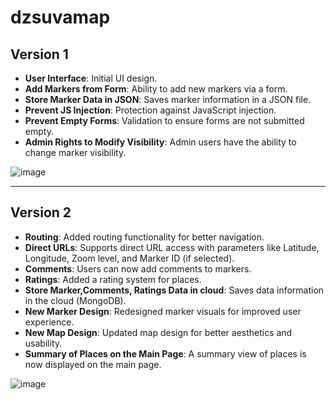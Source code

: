# dzsuvamap

## Version 1
- **User Interface**: Initial UI design.
- **Add Markers from Form**: Ability to add new markers via a form.
- **Store Marker Data in JSON**: Saves marker information in a JSON file.
- **Prevent JS Injection**: Protection against JavaScript injection.
- **Prevent Empty Forms**: Validation to ensure forms are not submitted empty.
- **Admin Rights to Modify Visibility**: Admin users have the ability to change marker visibility.

![image](https://github.com/rassyben00/dzsuvamap/assets/115502377/8d5e93d9-b9ec-4e82-8552-faca5f8f70cc)

---

## Version 2
- **Routing**: Added routing functionality for better navigation.
- **Direct URLs**: Supports direct URL access with parameters like Latitude, Longitude, Zoom level, and Marker ID (if selected).
- **Comments**: Users can now add comments to markers.
- **Ratings**: Added a rating system for places.
- **Store Marker,Comments, Ratings Data in cloud**: Saves data information in the cloud (MongoDB).
- **New Marker Design**: Redesigned marker visuals for improved user experience.
- **New Map Design**: Updated map design for better aesthetics and usability.
- **Summary of Places on the Main Page**: A summary view of places is now displayed on the main page.

![image](https://github.com/user-attachments/assets/1371f3b6-a488-4391-ba3d-9642365a2593)

